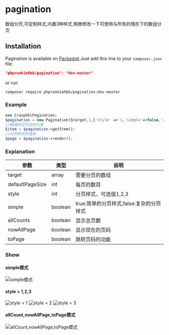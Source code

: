 # pagination
数组分页,可定制样式,内置3种样式,稍微修改一下可使用与所有的情形下的数组分页

## Installation
Pagination is available on [Packagist](https://packagist.org/packages/phprookiehbb/pagination).Just add this line to your `composer.json` file:

```json
"phprookiehbb/pagination": "dev-master"
```

or run

```sh
composer require phprookiehbb/pagination:dev-master
```
### Example

``` php
use Crasphb\Pagination;
$pagination = new Pagination($target,1,['style' => 1,'simple'=>false,'allCounts'=>true,'nowAllPage'=>true,'toPage'=>true]);
//数组的分页后的元素
$item = $pagination->getItem();
//分页样式的渲染
$page = $pagination->render();
```

### Explanation
|  参数 |  类型 |  说明 |
| ------------ | ------------ |------------ |
| target  | array  | 需要分页的数组  |
| defaultPageSize  | int  | 每页的数目  |
|  style | int  | 分页样式，可选值1,2,3  |
|  simple | boolean  |  true:简单的分页样式,false:复杂的分页样式 |
|  allCounts | boolean  |  显示总页数 |
| nowAllPage  | boolean  |  显示现在的页码 |
|  toPage |  boolean | 跳转页码的功能  |

### Show

#### simple模式
![simple模式](http://tpim.crasphter.cn/uploads/20190522/ef76e914a3430360c9e7669bfcc13c88.png)
#### style = 1,2,3
![style = 1](http://tpim.crasphter.cn/uploads/20190522/bb9733636f3ae935e509f9c212b2d293.png)
![style = 2](http://tpim.crasphter.cn/uploads/20190522/6d6588b8239d268aadde5434659e88a8.png)
![style = 3](http://tpim.crasphter.cn/uploads/20190522/68309ad07313208b4001ba00f01bac39.png)
#### allCount,nowAllPage,toPage模式
![allCount,nowAllPage,toPage模式](http://tpim.crasphter.cn/uploads/20190522/39c1ba84b56a8d83592c7b380dfe4d11.png)
